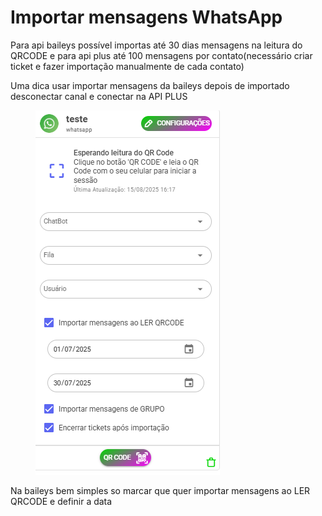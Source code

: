 # Importar mensagens WhatsApp

Para api baileys possível importas até 30 dias mensagens na leitura do QRCODE e para api plus até 100 mensagens por contato(necessário criar ticket e fazer importação manualmente de cada contato)

Uma dica usar importar mensagens da baileys depois de importado desconectar canal e conectar na API PLUS

<figure><img src="../../.gitbook/assets/image (2) (1).png" alt=""><figcaption></figcaption></figure>

Na baileys bem simples so marcar que quer importar mensagens ao LER QRCODE e definir a data
